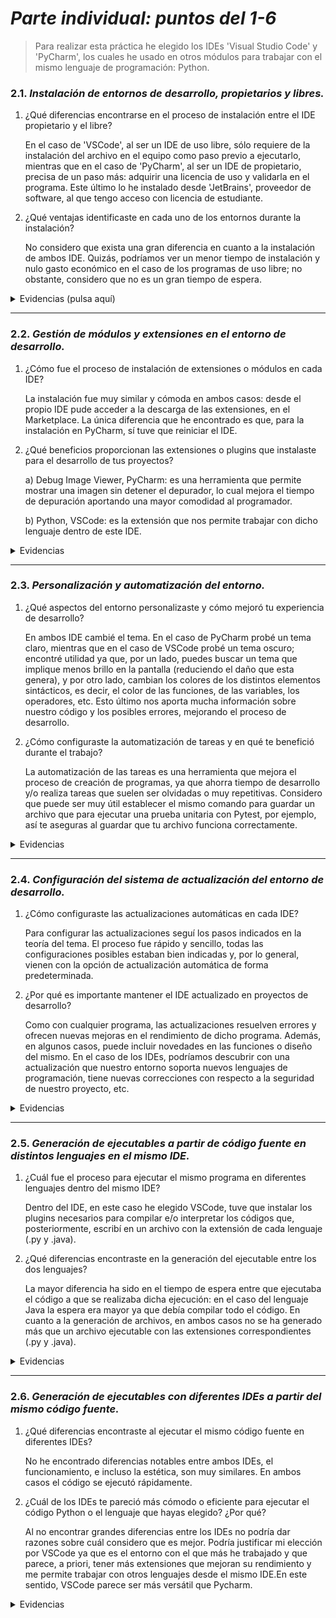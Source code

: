 # ***Parte individual: puntos del 1-6***

> Para realizar esta práctica he elegido los IDEs 'Visual Studio Code' y 'PyCharm', los cuales
> he usado en otros módulos para trabajar con el mismo lenguaje de programación: Python.

### **2.1.** _Instalación de entornos de desarrollo, propietarios y libres._
	
1. ¿Qué diferencias encontrarse en el proceso de instalación entre el IDE propietario y el libre?

	En el caso de 'VSCode', al ser un IDE de uso libre, sólo requiere de la instalación del archivo en el equipo como paso previo a ejecutarlo, mientras que en el caso de 'PyCharm', al ser un IDE de propietario, precisa de un paso más: adquirir una licencia de uso y validarla en el programa. Este último lo he instalado desde 'JetBrains', proveedor de software, al que tengo acceso con licencia de estudiante.


2. ¿Qué ventajas identificaste en cada uno de los entornos durante la instalación?

	No considero que exista una gran diferencia en cuanto a la instalación de ambos IDE. Quizás, podríamos ver un menor tiempo de instalación y nulo gasto económico en el caso de los programas de uso libre; no obstante, considero que no es un gran tiempo de espera.

<details>
<summary> 
 Evidencias (pulsa aquí)
</summary>
*** INSTALACIÓN VSCODE ***
	
![Instalación visual 1](Capturas/Captura%20de%20pantalla%202024-11-15%20095457.png)
![Instalación visual 2](Capturas/Captura%20de%20pantalla%202024-11-15%20095552.png?raw=true)
![Instalación visual 3](https://github.com/Lmrocio/Practica_2.2./blob/main/Rocio/Capturas/Captura%20de%20pantalla%202024-11-15%20095657.png?raw=true)
![Instalación visual 4](https://github.com/Lmrocio/Practica_2.2./blob/main/Rocio/Capturas/Captura%20de%20pantalla%202024-11-15%20095713.png?raw=true)
![Instalación visual 5](https://github.com/Lmrocio/Practica_2.2./blob/main/Rocio/Capturas/Captura%20de%20pantalla%202024-11-15%20095826.png?raw=true)

*** INSTALACIÓN PYCHARM ***

![Instalación Pycharm 1](https://github.com/Lmrocio/Practica_2.2./blob/main/Rocio/Capturas/Captura%20de%20pantalla%202024-11-15%20095846.png?raw=true)
![Instalción Pycharm 2](https://github.com/Lmrocio/Practica_2.2./blob/main/Rocio/Capturas/Captura%20de%20pantalla%202024-11-15%20095911.png?raw=true)
La aplicación de JetBrains la tenía instalada por otro módulo, por ello no he podido capturar todos los pasos necesarios para la instalación (como el paso de introducir la licencia de uso).
</details>

---

### **2.2.**  _Gestión de módulos y extensiones en el entorno de desarrollo._

1. ¿Cómo fue el proceso de instalación de extensiones o módulos en cada IDE?
   
	La instalación fue muy similar y cómoda en ambos casos: desde el propio IDE pude acceder a la descarga de las extensiones, en el Marketplace. La única diferencia que he encontrado es que, para la instalación en PyCharm, sí tuve que reiniciar el IDE. 
 
2. ¿Qué beneficios proporcionan las extensiones o plugins que instalaste para el desarrollo de tus proyectos?
   
	a) Debug Image Viewer, PyCharm: es una herramienta que permite mostrar una imagen sin detener el depurador, lo cual mejora el tiempo de depuración aportando una mayor comodidad al programador.

	b) Python, VSCode: es la extensión que nos permite trabajar con dicho lenguaje dentro de este IDE.

<details>	
<summary> 	
 Evidencias
</summary>
	
*** INSTALACIÓN EN PYCHARM ***
	
![pycharm 1](https://github.com/Lmrocio/Practica_2.2./blob/main/Rocio/Capturas/Captura%20de%20pantalla%202024-11-15%20095942.png?raw=true)
![pycharm 2](https://github.com/Lmrocio/Practica_2.2./blob/main/Rocio/Capturas/Captura%20de%20pantalla%202024-11-15%20100004.png?raw=true)
![pycharm 3](https://github.com/Lmrocio/Practica_2.2./blob/main/Rocio/Capturas/Captura%20de%20pantalla%202024-11-15%20100053.png?raw=true)
![pycharm 4](https://github.com/Lmrocio/Practica_2.2./blob/main/Rocio/Capturas/Captura%20de%20pantalla%202024-11-15%20100118.png?raw=true)

*** INSTALACIÓN EN VSCODE ***
![vscode 1](https://github.com/Lmrocio/Practica_2.2./blob/main/Rocio/Capturas/Captura%20de%20pantalla%202024-11-15%20100151.png?raw=true)
![vscode 2](https://github.com/user-attachments/assets/438e1101-c4c3-4fe4-a963-e6ddde1afad4)

</details>

---

### **2.3.** _Personalización y automatización del entorno._

1. ¿Qué aspectos del entorno personalizaste y cómo mejoró tu experiencia de desarrollo?
   
	En ambos IDE cambié el tema. En el caso de PyCharm probé un tema claro, mientras que en el caso de VSCode probé un tema oscuro; encontré utilidad ya que, por un lado, puedes buscar un tema que implique menos brillo en la pantalla (reduciendo el daño que esta genera), y por otro lado, cambian los colores de los distintos elementos sintácticos, es decir, el color de las funciones, de las variables, los operadores, etc. Esto último nos aporta mucha información sobre nuestro código y los posibles errores, mejorando el proceso de desarrollo.

2. ¿Cómo configuraste la automatización de tareas y en qué te benefició durante el trabajo?

	La automatización de las tareas es una herramienta que mejora el proceso de creación de programas, ya que ahorra tiempo de desarrollo y/o realiza tareas que suelen ser olvidadas o muy repetitivas. Considero que puede ser muy útil establecer el mismo comando para guardar un archivo que para ejecutar una prueba unitaria con Pytest, por ejemplo, así te aseguras al guardar que tu archivo funciona correctamente. 

<details>
<summary>
Evidencias
</summary>
*** PERSONALIZACIÓN Y AUTOMATIZACIÓN EN VSCODE ***
	
![Personalización en VSCode](https://github.com/Lmrocio/Practica_2.2./blob/main/Rocio/Capturas/Captura%20de%20pantalla%202024-11-15%20100339.png?raw=true)
![Personalización en VSCode](https://github.com/Lmrocio/Practica_2.2./blob/main/Rocio/Capturas/Captura%20de%20pantalla%202024-11-15%20100305.png?raw=true)
![Personalización en VSCode](https://github.com/Lmrocio/Practica_2.2./blob/main/Rocio/Capturas/Captura%20de%20pantalla%202024-11-15%20100422.png?raw=true)
![Personalización en VSCode](https://github.com/Lmrocio/Practica_2.2./blob/main/Rocio/Capturas/Captura%20de%20pantalla%202024-11-15%20100454.png?raw=true)
![Automatización en VSCode](https://github.com/Lmrocio/Practica_2.2./blob/main/Rocio/Capturas/Captura%20de%20pantalla%202024-11-15%20100523.png?raw=true)
![Automatización en VSCode](https://github.com/Lmrocio/Practica_2.2./blob/main/Rocio/Capturas/Captura%20de%20pantalla%202024-11-15%20100554.png?raw=true)
![Automatización en VSCode](https://github.com/Lmrocio/Practica_2.2./blob/main/Rocio/Capturas/Captura%20de%20pantalla%202024-11-15%20100634.png?raw=true)
![Automatización en VSCode](https://github.com/Lmrocio/Practica_2.2./blob/main/Rocio/Capturas/Captura%20de%20pantalla%202024-11-15%20100700.png?raw=true)
![Automatización en VSCode](https://github.com/Lmrocio/Practica_2.2./blob/main/Rocio/Capturas/Captura%20de%20pantalla%202024-11-15%20100739.png?raw=true)
![Automatización en VSCode](https://github.com/Lmrocio/Practica_2.2./blob/main/Rocio/Capturas/Captura%20de%20pantalla%202024-11-15%20100803.png?raw=true)
![Automatización en VSCode](https://github.com/Lmrocio/Practica_2.2./blob/main/Rocio/Capturas/Captura%20de%20pantalla%202024-11-15%20100828.png?raw=true)
He tenido problemas para realizar la automatización en VSCode. Es cierto que las automatizzaciones predefinidas son muy sencillas de usar, sin embargo, en mi caso, he encontrado un poco más difícil definir una task desde cero. 

*** PERSONALIZACIÓN Y AUTOMATIZACIÓN EN PYCHARM ***
![Automatización en Pycharm](https://github.com/Lmrocio/Practica_2.2./blob/main/Rocio/Capturas/Captura%20de%20pantalla%202024-11-15%20100900.png?raw=true)
![Automatización en Pycharm](https://github.com/Lmrocio/Practica_2.2./blob/main/Rocio/Capturas/Captura%20de%20pantalla%202024-11-15%20100923.png?raw=true)
![Automatización en Pycharm](https://github.com/Lmrocio/Practica_2.2./blob/main/Rocio/Capturas/Captura%20de%20pantalla%202024-11-15%20100947.png?raw=true)
![Automatización en Pycharm](https://github.com/Lmrocio/Practica_2.2./blob/main/Rocio/Capturas/Captura%20de%20pantalla%202024-11-15%20101017.png?raw=true)
![Automatización en Pycharm](https://github.com/Lmrocio/Practica_2.2./blob/main/Rocio/Capturas/Captura%20de%20pantalla%202024-11-15%20101046.png?raw=true)

</details>

---

### **2.4.** _Configuración del sistema de actualización del entorno de desarrollo._

1. ¿Cómo configuraste las actualizaciones automáticas en cada IDE?
   
	Para configurar las actualizaciones seguí los pasos indicados en la teoría del tema. El proceso fue rápido y sencillo, todas las configuraciones posibles estaban bien indicadas y, por lo general, vienen con la opción de actualización automática de forma predeterminada.

2. ¿Por qué es importante mantener el IDE actualizado en proyectos de desarrollo?
   
	Como con cualquier programa, las actualizaciones resuelven errores y ofrecen nuevas mejoras en el rendimiento de dicho programa. Además, en algunos casos, puede incluir novedades en las funciones o diseño del mismo. En el caso de los IDEs, podríamos descubrir con una actualización que nuestro entorno soporta nuevos lenguajes de programación, tiene nuevas correcciones con respecto a la seguridad de nuestro proyecto, etc.

<details>
<summary>
Evidencias
</summary>
*** ACTUALIZACIÓN EN VSCODE ***
	
![Actualización en VSCode](https://github.com/Lmrocio/Practica_2.2./blob/main/Rocio/Capturas/Captura%20de%20pantalla%202024-11-15%20101113.png?raw=true)
![Actualización en VSCode](https://github.com/Lmrocio/Practica_2.2./blob/main/Rocio/Capturas/Captura%20de%20pantalla%202024-11-15%20101127.png?raw=true)
![Actualización en VSCode](https://github.com/Lmrocio/Practica_2.2./blob/main/Rocio/Capturas/Captura%20de%20pantalla%202024-11-15%20102050.png?raw=true)
![Actualización en VSCode](https://github.com/Lmrocio/Practica_2.2./blob/main/Rocio/Capturas/Captura%20de%20pantalla%202024-11-15%20102110.png?raw=true)
![Actualización en VSCode](https://github.com/Lmrocio/Practica_2.2./blob/main/Rocio/Capturas/Captura%20de%20pantalla%202024-11-15%20102120.png?raw=true)

*** ACTUALIZACIÓN EN PYCHARM ***
![Actualización en Pycharm](https://github.com/Lmrocio/Practica_2.2./blob/main/Rocio/Capturas/Captura%20de%20pantalla%202024-11-15%20102138.png?raw=true)
![Actualización en Pycharm](https://github.com/Lmrocio/Practica_2.2./blob/main/Rocio/Capturas/Captura%20de%20pantalla%202024-11-15%20102152.png?raw=true)

</details>

---

### **2.5.** _Generación de ejecutables a partir de código fuente en distintos lenguajes en el mismo IDE._

1. ¿Cuál fue el proceso para ejecutar el mismo programa en diferentes lenguajes dentro del mismo IDE?

	Dentro del IDE, en este caso he elegido VSCode, tuve que instalar los plugins necesarios para compilar e/o interpretar los códigos que, posteriormente, escribí en un archivo con la extensión de cada lenguaje (.py y .java).

2. ¿Qué diferencias encontraste en la generación del ejecutable entre los dos lenguajes?
   
	La mayor diferencia ha sido en el tiempo de espera entre que ejecutaba el código a que se realizaba dicha ejecución: en el caso del lenguaje Java la espera era mayor ya que debía compilar todo el código. En cuanto a la generación de archivos, en ambos casos no se ha generado más que un archivo ejecutable con las extensiones correspondientes (.py y .java).

<details>
<summary>
Evidencias
</summary>
*** PROGRAMA EN JAVA EN VSCODE ***	
	
![Java](https://github.com/Lmrocio/Practica_2.2./blob/main/Rocio/Capturas/Captura%20de%20pantalla%202024-11-15%20102238.png?raw=true)

*** PROGRAMA EN PYTHON EN VSCODE ***
![Python](https://github.com/Lmrocio/Practica_2.2./blob/main/Rocio/Capturas/Captura%20de%20pantalla%202024-11-15%20102258.png?raw=true)

*** COMPARACIÓN DE AMBOS LENGUAJES ***
![Comparación](https://github.com/Lmrocio/Practica_2.2./blob/main/Rocio/Capturas/Captura%20de%20pantalla%202024-11-15%20102313.png?raw=true)	
</details>

---

### **2.6.** _Generación de ejecutables con diferentes IDEs a partir del mismo código fuente._

1. ¿Qué diferencias encontraste al ejecutar el mismo código fuente en diferentes IDEs?
	
 	No he encontrado diferencias notables entre ambos IDEs, el funcionamiento, e incluso la estética, son muy similares. En ambos casos el código se ejecutó rápidamente. 

2. ¿Cuál de los IDEs te pareció más cómodo o eficiente para ejecutar el código Python o el lenguaje que hayas elegido? ¿Por qué?
   
	Al no encontrar grandes diferencias entre los IDEs no podría dar razones sobre cuál considero que es mejor. Podría justificar mi elección por VSCode ya que es el entorno con el que más he trabajado y que parece, a priori, tener más extensiones que mejoran su rendimiento y me permite trabajar con otros lenguajes desde el mismo IDE.En este sentido, VSCode parece ser más versátil que Pycharm.

<details>
<summary>
Evidencias
</summary>
*** CÓDIGO PYTHON EN VSCODE ***
	
![Python en VSCode](https://github.com/Lmrocio/Practica_2.2./blob/main/Rocio/Capturas/Captura%20de%20pantalla%202024-11-15%20102344.png?raw=true)

*** CÓDIGO PYTHON EN PYCHARM ***
![Python en PyCharm](https://github.com/Lmrocio/Practica_2.2./blob/main/Rocio/Capturas/Captura%20de%20pantalla%202024-11-15%20102403.png?raw=true)
</details>
